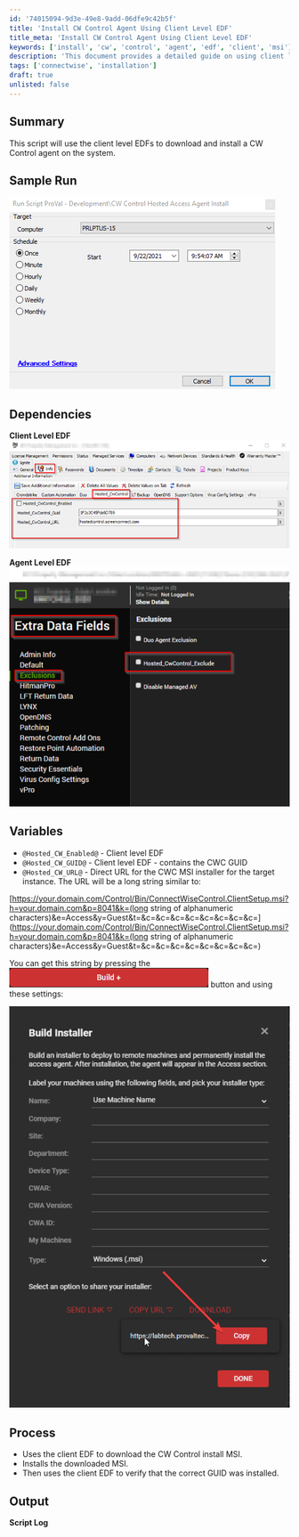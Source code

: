 ```yaml
---
id: '74015094-9d3e-49e8-9add-06dfe9c42b5f'
title: 'Install CW Control Agent Using Client Level EDF'
title_meta: 'Install CW Control Agent Using Client Level EDF'
keywords: ['install', 'cw', 'control', 'agent', 'edf', 'client', 'msi']
description: 'This document provides a detailed guide on using client level EDFs to download and install a ConnectWise Control agent on a system. It includes sample runs, dependencies, variables, and the process involved in the installation along with logging output.'
tags: ['connectwise', 'installation']
draft: true
unlisted: false
---
```


## Summary

This script will use the client level EDFs to download and install a CW Control agent on the system.

## Sample Run

![Sample Run](../../static/img/CW-Control-Hosted-Access-Agent-Install/image_1.png)

## Dependencies

**Client Level EDF**  
![Client Level EDF](../../static/img/CW-Control-Hosted-Access-Agent-Install/image_2.png)

**Agent Level EDF**  
![Agent Level EDF](../../static/img/CW-Control-Hosted-Access-Agent-Install/image_3.png)

## Variables

- `@Hosted_CW_Enabled@` - Client level EDF
- `@Hosted_CW_GUID@` - Client level EDF - contains the CWC GUID
- `@Hosted_CW_URL@` - Direct URL for the CWC MSI installer for the target instance. The URL will be a long string similar to:

[https://your.domain.com/Control/Bin/ConnectWiseControl.ClientSetup.msi?h=your.domain.com&p=8041&k=(long string of alphanumeric characters)&e=Access&y=Guest&t=&c=&c=&c=&c=&c=&c=&c=&c=](https://your.domain.com/Control/Bin/ConnectWiseControl.ClientSetup.msi?h=your.domain.com&p=8041&k=(long string of alphanumeric characters)&e=Access&y=Guest&t=&c=&c=&c=&c=&c=&c=&c=&c=)

You can get this string by pressing the ![button](../../static/img/CW-Control-Hosted-Access-Agent-Install/image_4.png) button and using these settings:

![Settings](../../static/img/CW-Control-Hosted-Access-Agent-Install/image_5.png)

## Process

- Uses the client EDF to download the CW Control install MSI.
- Installs the downloaded MSI.
- Then uses the client EDF to verify that the correct GUID was installed.

## Output

**Script Log**

